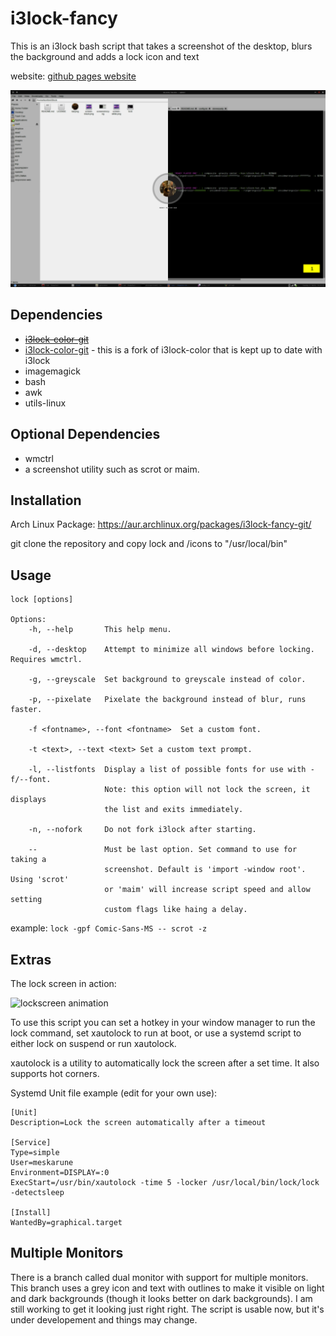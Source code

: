 i3lock-fancy
============

This is an i3lock bash script that takes a screenshot of the desktop, blurs the background and adds a lock icon and text

website: [github pages website](http://meskarune.github.io/i3lock-fancy/)

![screen shot of lockscreen](https://raw.githubusercontent.com/meskarune/i3lock-fancy/master/screenshot.png)

Dependencies
------------
* <s>[i3lock-color-git](https://github.com/eBrnd/i3lock-color)</s>
* [i3lock-color-git](https://github.com/chrjguill/i3lock-color) - this is a fork of i3lock-color that is kept up to date with i3lock
* imagemagick
* bash
* awk
* utils-linux

Optional Dependencies
---------------------
* wmctrl
* a screenshot utility such as scrot or maim.

Installation
------------
Arch Linux Package: https://aur.archlinux.org/packages/i3lock-fancy-git/

git clone the repository and copy lock and /icons to "/usr/local/bin"

Usage
-----

    lock [options]
    
    Options:
        -h, --help       This help menu.
    
        -d, --desktop    Attempt to minimize all windows before locking. Requires wmctrl.
    
        -g, --greyscale  Set background to greyscale instead of color.
    
        -p, --pixelate   Pixelate the background instead of blur, runs faster.
    
        -f <fontname>, --font <fontname>  Set a custom font.
    
        -t <text>, --text <text> Set a custom text prompt.

        -l, --listfonts  Display a list of possible fonts for use with -f/--font.
                         Note: this option will not lock the screen, it displays
                         the list and exits immediately.

        -n, --nofork     Do not fork i3lock after starting.
    
        --               Must be last option. Set command to use for taking a
                         screenshot. Default is 'import -window root'. Using 'scrot'
                         or 'maim' will increase script speed and allow setting
                         custom flags like haing a delay.

example: ```lock -gpf Comic-Sans-MS -- scrot -z```

Extras
------

The lock screen in action:

![lockscreen animation](https://raw.githubusercontent.com/meskarune/i3lock-fancy/master/action.gif)

To use this script you can set a hotkey in your window manager to run the lock command,
set xautolock to run at boot, or use a systemd script to either lock on suspend or run xautolock.

xautolock is a utility to automatically lock the screen after a set time. It also 
supports hot corners.

Systemd Unit file example (edit for your own use):

    [Unit]
    Description=Lock the screen automatically after a timeout
    
    [Service]
    Type=simple
    User=meskarune
    Environment=DISPLAY=:0
    ExecStart=/usr/bin/xautolock -time 5 -locker /usr/local/bin/lock/lock -detectsleep
    
    [Install]
    WantedBy=graphical.target

Multiple Monitors
-----------------
There is a branch called dual monitor with support for multiple monitors. This
branch uses a grey icon and text with outlines to make it visible on light and
dark backgrounds (though it looks better on dark backgrounds). I am still
working to get it looking just right right. The script is usable now, but it's
under developement and things may change.
